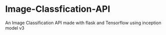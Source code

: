 # Image-Classfication-API
An Image Classification API made with flask and Tensorflow using inception model v3
